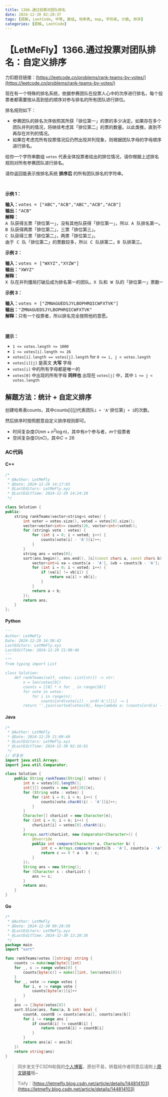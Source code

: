 ```yaml
---
title: 1366.通过投票对团队排名
date: 2024-12-30 02:20:37
tags: [题解, LeetCode, 中等, 数组, 哈希表, map, 字符串, 计数, 排序]
categories: [题解, LeetCode]
---
```


# 【LetMeFly】1366.通过投票对团队排名：自定义排序

力扣题目链接：[https://leetcode.cn/problems/rank-teams-by-votes/](https://leetcode.cn/problems/rank-teams-by-votes/)

<p>现在有一个特殊的排名系统，依据参赛团队在投票人心中的次序进行排名，每个投票者都需要按从高到低的顺序对参与排名的所有团队进行排位。</p>

<p>排名规则如下：</p>

<ul>
	<li>参赛团队的排名次序依照其所获「排位第一」的票的多少决定。如果存在多个团队并列的情况，将继续考虑其「排位第二」的票的数量。以此类推，直到不再存在并列的情况。</li>
	<li>如果在考虑完所有投票情况后仍然出现并列现象，则根据团队字母的字母顺序进行排名。</li>
</ul>

<p>给你一个字符串数组&nbsp;<code>votes</code> 代表全体投票者给出的排位情况，请你根据上述排名规则对所有参赛团队进行排名。</p>

<p>请你返回能表示按排名系统 <strong>排序后</strong> 的所有团队排名的字符串。</p>

<p>&nbsp;</p>

<p><strong class="example">示例 1：</strong></p>

<pre>
<strong>输入：</strong>votes = ["ABC","ACB","ABC","ACB","ACB"]
<strong>输出：</strong>"ACB"
<strong>解释：</strong>
A 队获得五票「排位第一」，没有其他队获得「排位第一」，所以 A 队排名第一。
B 队获得两票「排位第二」，三票「排位第三」。
C 队获得三票「排位第二」，两票「排位第三」。
由于 C 队「排位第二」的票数较多，所以 C 队排第二，B 队排第三。
</pre>

<p><strong class="example">示例 2：</strong></p>

<pre>
<strong>输入：</strong>votes = ["WXYZ","XYZW"]
<strong>输出：</strong>"XWYZ"
<strong>解释：</strong>
X 队在并列僵局打破后成为排名第一的团队。X 队和 W 队的「排位第一」票数一样，但是 X 队有一票「排位第二」，而 W 没有获得「排位第二」。 
</pre>

<p><strong class="example">示例 3：</strong></p>

<pre>
<strong>输入：</strong>votes = ["ZMNAGUEDSJYLBOPHRQICWFXTVK"]
<strong>输出：</strong>"ZMNAGUEDSJYLBOPHRQICWFXTVK"
<strong>解释：</strong>只有一个投票者，所以排名完全按照他的意愿。
</pre>

<p>&nbsp;</p>

<p><strong>提示：</strong></p>

<ul>
	<li><code>1 &lt;= votes.length &lt;= 1000</code></li>
	<li><code>1 &lt;= votes[i].length &lt;= 26</code></li>
	<li><code>votes[i].length ==&nbsp;votes[j].length</code> for&nbsp;<code>0 &lt;= i, j &lt; votes.length</code></li>
	<li><code>votes[i][j]</code>&nbsp;是英文 <strong>大写</strong> 字母</li>
	<li><code>votes[i]</code>&nbsp;中的所有字母都是唯一的</li>
	<li><code>votes[0]</code>&nbsp;中出现的所有字母 <strong>同样也</strong> 出现在&nbsp;<code>votes[j]</code>&nbsp;中，其中&nbsp;<code>1 &lt;= j &lt; votes.length</code></li>
</ul>


    
## 解题方法：统计 + 自定义排序

创建哈希表counts，其中counts[i][j]代表团队`i + 'A'`排位第`j + 1`的次数。

然后排序时按照题意自定义排序规则即可。

+ 时间复杂度$O(nm+n^2\log n)$，其中有$n$个参与者，$m$个投票者
+ 空间复杂度$O(nC)$，其中$C=26$

### AC代码

#### C++

```cpp
/*
 * @Author: LetMeFly
 * @Date: 2024-12-29 14:17:03
 * @LastEditors: LetMeFly.xyz
 * @LastEditTime: 2024-12-29 14:24:20
 */

class Solution {
public:
    string rankTeams(vector<string>& votes) {
        int voter = votes.size(), voted = votes[0].size();
        vector<vector<int>> counts(26, vector<int>(voted));
        for (string& vote : votes) {
            for (int i = 0; i < voted; i++) {
                counts[vote[i] - 'A'][i]++;
            }
        }
        string ans = votes[0];
        sort(ans.begin(), ans.end(), [&](const char& a, const char& b) {
            vector<int>& va = counts[a - 'A'], &vb = counts[b - 'A'];
            for (int i = 0; i < voted; i++) {
                if (va[i] != vb[i]) {
                    return va[i] > vb[i];
                }
            }
            return a < b;
        });
        return ans;
    }
};
```

#### Python

```python
'''
Author: LetMeFly
Date: 2024-12-29 14:58:42
LastEditors: LetMeFly.xyz
LastEditTime: 2024-12-29 21:08:46
'''
"""
from typing import List

class Solution:    
    def rankTeams(self, votes: List[str]) -> str:
        n = len(votes[0])
        counts = [[0] * n for _ in range(26)]
        for vote in votes:
            for i in range(n):
                counts[ord(vote[i]) - ord('A')][i] -= 1
        return ''.join(sorted(votes[0], key=lambda a: (counts[ord(a) - ord('A')], a)))
```

#### Java

```java
/*
 * @Author: LetMeFly
 * @Date: 2024-12-29 21:09:49
 * @LastEditors: LetMeFly.xyz
 * @LastEditTime: 2024-12-30 02:16:01
 */
// 好复杂
import java.util.Arrays;
import java.util.Comparator;

class Solution {
    public String rankTeams(String[] votes) {
        int n = votes[0].length();
        int[][] counts = new int[26][n];
        for (String vote : votes) {
            for (int i = 0; i < n; i++) {
                counts[vote.charAt(i) - 'A'][i]++;
            }
        }
        Character[] charList = new Character[n];
        for (int i = 0; i < n; i++) {
            charList[i] = votes[0].charAt(i);
        }
        Arrays.sort(charList, new Comparator<Character>() {
            @Override
            public int compare(Character a, Character b) {
                int c = Arrays.compare(counts[b - 'A'], counts[a - 'A']);
                return c == 0 ? a - b : c;
            }
        });
        String ans = new String();
        for (Character c : charList) {
            ans += c;
        }
        return ans;
    }
}
```

#### Go

```go
/*
 * @Author: LetMeFly
 * @Date: 2024-12-30 09:20:50
 * @LastEditors: LetMeFly.xyz
 * @LastEditTime: 2024-12-30 13:20:36
 */
package main
import "sort"

func rankTeams(votes []string) string {
    counts := make(map[byte][]int)
    for _, c := range votes[0] {
        counts[byte(c)] = make([]int, len(votes[0]))
    }
    for _, vote := range votes {
        for i, v := range vote {
            counts[byte(v)][i]++
        }
    }
    ans := []byte(votes[0])
    sort.Slice(ans, func(a, b int) bool {
        countA, countB := counts[ans[a]], counts[ans[b]]
        for i := range ans {
            if countA[i] != countB[i] {
                return countA[i] > countB[i]
            }
        }
        return ans[a] < ans[b]
    })
    return string(ans)
}
```

> 同步发文于CSDN和我的[个人博客](https://blog.letmefly.xyz/)，原创不易，转载经作者同意后请附上[原文链接](https://blog.letmefly.xyz/2024/12/30/LeetCode%201366.%E9%80%9A%E8%BF%87%E6%8A%95%E7%A5%A8%E5%AF%B9%E5%9B%A2%E9%98%9F%E6%8E%92%E5%90%8D/)哦~
>
> Tisfy：[https://letmefly.blog.csdn.net/article/details/144814103](https://letmefly.blog.csdn.net/article/details/144814103)
